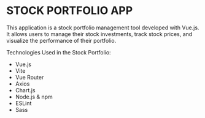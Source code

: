 # STOCK PORTFOLIO APP

This application is a stock portfolio management tool developed with Vue.js. It allows users to manage their stock investments, track stock prices, and visualize the performance of their portfolio.

Technologies Used in the Stock Portfolio:
- Vue.js
- Vite
- Vue Router
- Axios
- Chart.js
- Node.js & npm
- ESLint
- Sass
